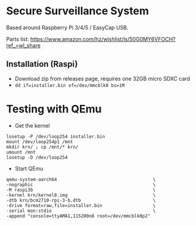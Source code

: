 # Secure Surveillance System 
Based around Raspberry Pi 3/4/5 / EasyCap USB. 

Parts list: https://www.amazon.com/hz/wishlist/ls/50G0MY6VFOCH?ref_=wl_share

## Installation (Raspi)

- Download zip from releases page, requires one 32GB micro SDXC card
- `dd if=installer.bin of=/dev/mmcblk0 bs=1M`


# Testing with QEmu 

- Get the kernel 

```
losetup -P /dev/loop254 installer.bin
mount /dev/loop254p1 /mnt
mkdir krn/ ; cp /mnt/* krn/
umount /mnt
losetup -D /dev/loop254
```

- Start QEmu 

```
qemu-system-aarch64                                    \
-nographic                                             \
-M raspi3b                                             \
-kernel krn/kernel8.img                                \
-dtb krn/bcm2710-rpi-3-b.dtb                           \
-drive format=raw,file=installer.bin                   \
-serial mon:stdio                                      \
-append "console=ttyAMA1,115200n8 root=/dev/mmcblk0p2"
```
